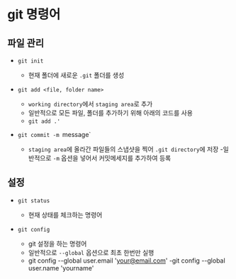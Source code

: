 # git 명령어

## 파일 관리
- `git init`
    - 현재 폴더에 새로운 `.git` 폴더를 생성

- `git add <file, folder name>`
    - `working directory`에서 `staging area`로 추가
    - 일반적으로 모든 파일, 폴더를 추가하기 위해 아래의 코드를 사용
    - `git add .'`

- `git commit -m `message`
    - `staging area`에 올라간 파일들의 스냅샷을 찍어 `.git directory`에 저장
    -일반적으로 `-m` 옵션을 넣어서 커밋메세지를 추가하여 등록

## 설정
- `git status`
    - 현재 상태를 체크하는 명령어


- `git config`
    - git 설정을 하는 명령어
    - 일반적으로 `--global` 옵션으로 최초 한번만 실행
    - git config --global user.email 'your@email.com'
    -git config --global user.name 'yourname'

